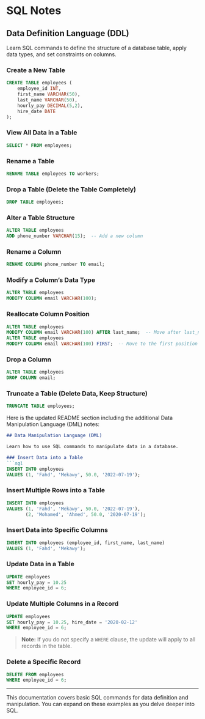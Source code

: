 # SQL Notes

## Data Definition Language (DDL)

Learn SQL commands to define the structure of a database table, apply data types, and set constraints on columns.

### Create a New Table
```sql
CREATE TABLE employees (
    employee_id INT,
    first_name VARCHAR(50),
    last_name VARCHAR(50),
    hourly_pay DECIMAL(5,2),
    hire_date DATE
);
```

### View All Data in a Table
```sql
SELECT * FROM employees;
```

### Rename a Table
```sql
RENAME TABLE employees TO workers;
```

### Drop a Table (Delete the Table Completely)
```sql
DROP TABLE employees;
```

### Alter a Table Structure
```sql
ALTER TABLE employees
ADD phone_number VARCHAR(15);  -- Add a new column
```

### Rename a Column
```sql
RENAME COLUMN phone_number TO email;
```

### Modify a Column’s Data Type
```sql
ALTER TABLE employees
MODIFY COLUMN email VARCHAR(100);
```

### Reallocate Column Position
```sql
ALTER TABLE employees
MODIFY COLUMN email VARCHAR(100) AFTER last_name;  -- Move after last_name
ALTER TABLE employees
MODIFY COLUMN email VARCHAR(100) FIRST;  -- Move to the first position
```

### Drop a Column
```sql
ALTER TABLE employees
DROP COLUMN email;
```

### Truncate a Table (Delete Data, Keep Structure)
```sql
TRUNCATE TABLE employees;
```

Here is the updated README section including the additional Data Manipulation Language (DML) notes:

```markdown
## Data Manipulation Language (DML)

Learn how to use SQL commands to manipulate data in a database.

### Insert Data into a Table
```sql
INSERT INTO employees 
VALUES (1, 'Fahd', 'Mekawy', 50.0, '2022-07-19');
```

### Insert Multiple Rows into a Table
```sql
INSERT INTO employees 
VALUES (1, 'Fahd', 'Mekawy', 50.0, '2022-07-19'),
       (2, 'Mohamed', 'Ahmed', 50.0, '2020-07-19');
```

### Insert Data into Specific Columns
```sql
INSERT INTO employees (employee_id, first_name, last_name)
VALUES (1, 'Fahd', 'Mekawy');
```

### Update Data in a Table
```sql
UPDATE employees
SET hourly_pay = 10.25
WHERE employee_id = 6;
```

### Update Multiple Columns in a Record
```sql
UPDATE employees
SET hourly_pay = 10.25, hire_date = '2020-02-12'
WHERE employee_id = 6;
```
> **Note:** If you do not specify a `WHERE` clause, the update will apply to all records in the table.

### Delete a Specific Record
```sql
DELETE FROM employees
WHERE employee_id = 6;
```
---

This documentation covers basic SQL commands for data definition and manipulation. You can expand on these examples as you delve deeper into SQL.
```
